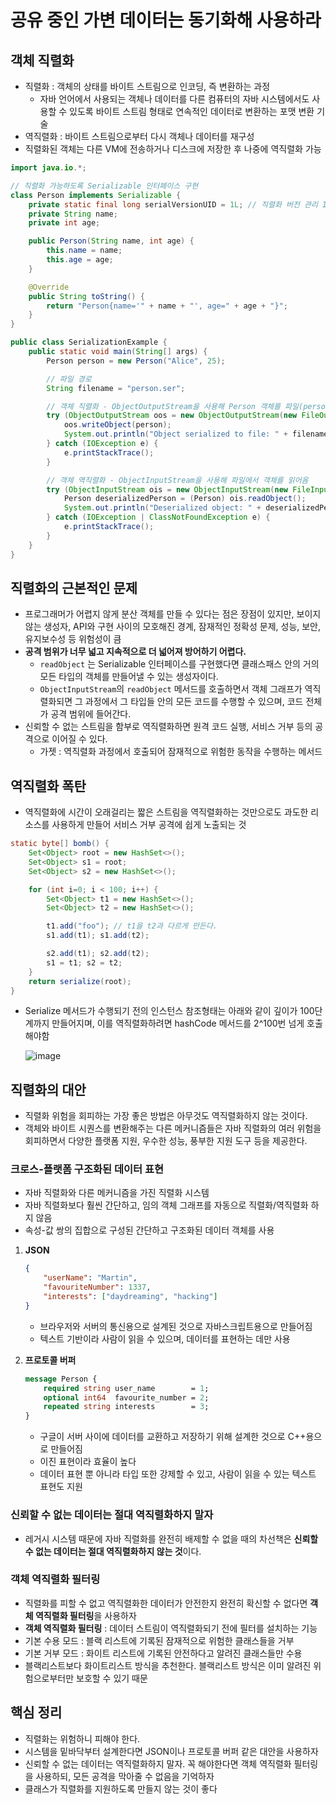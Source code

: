 # 공유 중인 가변 데이터는 동기화해 사용하라
## 객체 직렬화

- 직렬화 : 객체의 상태를 바이트 스트림으로 인코딩, 즉 변환하는 과정
    - 자바 언어에서 사용되는 객체나 데이터를 다른 컴퓨터의 자바 시스템에서도 사용할 수 있도록 바이트 스트림 형태로 연속적인 데이터로 변환하는 포맷 변환 기술
- 역직렬화 : 바이트 스트림으로부터 다시 객체나 데이터를 재구성
- 직렬화된 객체는 다른 VM에 전송하거나 디스크에 저장한 후 나중에 역직렬화 가능

```java
import java.io.*;

// 직렬화 가능하도록 Serializable 인터페이스 구현
class Person implements Serializable {
    private static final long serialVersionUID = 1L; // 직렬화 버전 관리 ID (클래스 변경 시 직렬화된 데이터의 호환성을 관리하기 위해 사용)
    private String name;
    private int age;

    public Person(String name, int age) {
        this.name = name;
        this.age = age;
    }

    @Override
    public String toString() {
        return "Person{name='" + name + "', age=" + age + "}";
    }
}

public class SerializationExample {
    public static void main(String[] args) {
        Person person = new Person("Alice", 25);

        // 파일 경로
        String filename = "person.ser";

        // 객체 직렬화 - ObjectOutputStream을 사용해 Person 객체를 파일(person.ser)에 저장
        try (ObjectOutputStream oos = new ObjectOutputStream(new FileOutputStream(filename))) {
            oos.writeObject(person);
            System.out.println("Object serialized to file: " + filename);
        } catch (IOException e) {
            e.printStackTrace();
        }

        // 객체 역직렬화 - ObjectInputStream을 사용해 파일에서 객체를 읽어옴
        try (ObjectInputStream ois = new ObjectInputStream(new FileInputStream(filename))) {
            Person deserializedPerson = (Person) ois.readObject();
            System.out.println("Deserialized object: " + deserializedPerson);
        } catch (IOException | ClassNotFoundException e) {
            e.printStackTrace();
        }
    }
}
```

## 직렬화의 근본적인 문제

- 프로그래머가 어렵지 않게 분산 객체를 만들 수 있다는 점은 장점이 있지만, 보이지 않는 생성자, API와 구현 사이의 모호해진 경계, 잠재적인 정확성 문제, 성능, 보안, 유지보수성 등 위험성이 큼
- **공격 범위가 너무 넓고 지속적으로 더 넓어져 방어하기 어렵다.**
    - `readObject` 는 Serializable 인터페이스를 구현했다면 클래스패스 안의 거의 모든 타입의 객체를 만들어낼 수 있는 생성자이다.
    - `ObjectInputStream`의 `readObject` 메서드를 호출하면서 객체 그래프가 역직렬화되면 그  과정에서 그 타입들 안의 모든 코드를 수행할 수 있으며, 코드 전체가 공격 범위에 들어간다.
- 신뢰할 수 없는 스트림을 함부로 역직렬화하면 원격 코드 실행, 서비스 거부 등의 공격으로 이어질 수 있다.
    - 가젯 : 역직렬화 과정에서 호출되어 잠재적으로 위험한 동작을 수행하는 메서드

## 역직렬화 폭탄

- 역직렬화에 시간이 오래걸리는 짧은 스트림을 역직렬화하는 것만으로도 과도한 리소스를 사용하게 만들어 서비스 거부 공격에 쉽게 노출되는 것

```java
static byte[] bomb() {
    Set<Object> root = new HashSet<>();
    Set<Object> s1 = root;
    Set<Object> s2 = new HashSet<>();

    for (int i=0; i < 100; i++) {
        Set<Object> t1 = new HashSet<>();
        Set<Object> t2 = new HashSet<>();

        t1.add("foo"); // t1을 t2과 다르게 만든다.
        s1.add(t1); s1.add(t2);

        s2.add(t1); s2.add(t2);
        s1 = t1; s2 = t2;
    }
    return serialize(root);
}
```

- Serialize 메서드가 수행되기 전의 인스턴스 참조형태는 아래와 같이 깊이가 100단계까지 만들어지며, 이를 역직렬화하려면 hashCode 메서드를 2^100번 넘게 호출해야함

  ![image](https://github.com/user-attachments/assets/3fcf81cd-a276-4af6-bfd5-2537c3fe2471)
    
    

## 직렬화의 대안

- 직렬화 위험을 회피하는 가장 좋은 방법은 아무것도 역직렬화하지 않는 것이다.
- 객체와 바이트 시퀀스를 변환해주는 다른 메커니즘들은 자바 직렬화의 여러 위험을 회피하면서 다양한 플랫폼 지원, 우수한 성능, 풍부한 지원 도구 등을 제공한다.

### 크로스-플랫폼 구조화된 데이터 표현

- 자바 직렬화와 다른 메커니즘을 가진 직렬화 시스템
- 자바 직렬화보다 훨씬 간단하고, 임의 객체 그래프를 자동으로 직렬화/역직렬화 하지 않음
- 속성-값 쌍의 집합으로 구성된 간단하고 구조화된 데이터 객체를 사용
1. **JSON**
    
    ```json
    {
        "userName": "Martin",
        "favouriteNumber": 1337,
        "interests": ["daydreaming", "hacking"]
    }
    ```
    
    - 브라우저와 서버의 통신용으로 설계된 것으로 자바스크립트용으로 만들어짐
    - 텍스트 기반이라 사람이 읽을 수 있으며, 데이터를 표현하는 데만 사용
2. **프로토콜 버퍼**
    
    ```protobuf
    message Person {
        required string user_name        = 1;
        optional int64  favourite_number = 2;
        repeated string interests        = 3;
    }
    ```
    
    - 구글이 서버 사이에 데이터를 교환하고 저장하기 위해 설계한 것으로 C++용으로 만들어짐
    - 이진 표현이라 효율이 높다
    - 데이터 표현 뿐 아니라 타입 또한 강제할 수 있고, 사람이 읽을 수 있는 텍스트 표현도 지원

### **신뢰할 수 없는 데이터는 절대 역직렬화하지 말자**

- 레거시 시스템 때문에 자바 직렬화를 완전히 배제할 수 없을 때의 차선책은 **신뢰할 수 없는 데이터는 절대 역직렬화하지 않는 것**이다.

### **객체 역직렬화 필터링**

- 직렬화를 피할 수 없고 역직렬화한 데이터가 안전한지 완전히 확신할 수 없다면 **객체 역직렬화 필터링**을 사용하자
- **객체 역직렬화 필터링** : 데이터 스트림이 역직렬화되기 전에 필터를 설치하는 기능
- 기본 수용 모드 : 블랙 리스트에 기록된 잠재적으로 위험한 클래스들을 거부
- 기본 거부 모드 : 화이트 리스트에 기록된 안전하다고 알려진 클래스들만 수용
- 블랙리스트보다 화이트리스트 방식을 추천한다. 블랙리스트 방식은 이미 알려진 위험으로부터만 보호할 수 있기 때문

## 핵심 정리

- 직렬화는 위험하니 피해야 한다.
- 시스템을 밑바닥부터 설계한다면 JSON이나 프로토콜 버퍼 같은 대안을 사용하자
- 신뢰할 수 없는 데이터는 역직렬화하지 말자. 꼭 해야한다면 객체 역직렬화 필터링을 사용하되, 모든 공격을 막아줄 수 없음을 기억하자
- 클래스가 직렬화를 지원하도록 만들지 않는 것이 좋다
